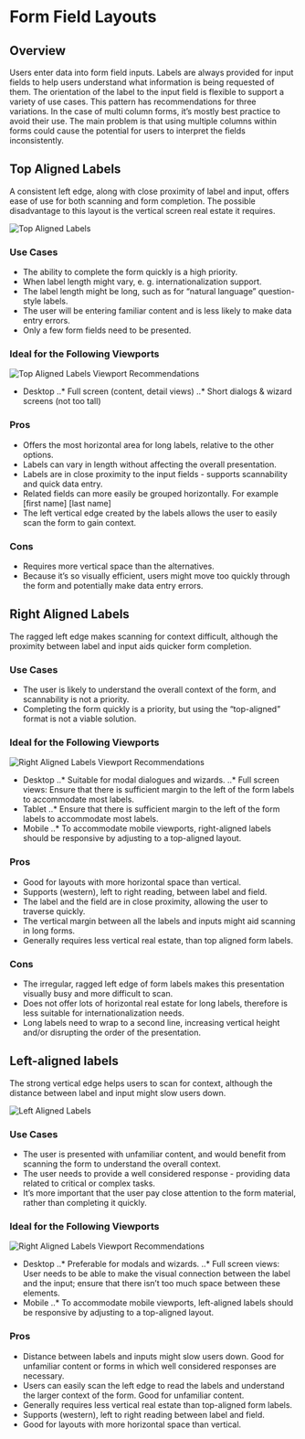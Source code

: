 # Form Field Layouts

## Overview

Users enter data into form field inputs. Labels are always provided for input fields to help users understand what information is being requested of them. The orientation of the label to the input field is flexible to support a variety of use cases. This pattern has recommendations for three variations. In the case of multi column forms, it’s mostly best practice to avoid their use. The main problem is that using multiple columns within forms could cause the potential for users to interpret the fields inconsistently.

## Top Aligned Labels 
A consistent left edge, along with close proximity of label and input, offers ease of use for both scanning and form completion. The possible disadvantage to this layout is the vertical screen real estate it requires. 

![Top Aligned Labels](img/top-aligned-label.png)

### Use Cases
* The ability to complete the form quickly is a high priority. 
* When label length might vary, e. g. internationalization support. 
* The label length might be long, such as for “natural language” question-style labels. 
* The user will be entering familiar content and is less likely to make data entry errors.
* Only a few form fields need to be presented. 

### Ideal for the Following Viewports
![Top Aligned Labels Viewport Recommendations](top-aligned-viewport.png)

* Desktop
..* Full screen (content, detail views)
..* Short dialogs & wizard screens (not too tall)

### Pros
* Offers the most horizontal area for long labels, relative to the other options. 
* Labels can vary in length without affecting the overall presentation.
* Labels are in close proximity to the input fields - supports scannability and quick data entry.
* Related fields can more easily be grouped horizontally. For example [first name] [last name]
* The left vertical edge created by the labels allows  the user to easily scan the form to gain context. 

### Cons
* Requires more vertical space than the alternatives. 
* Because it’s so visually efficient, users might move too quickly through the form and potentially make data entry errors. 

## Right Aligned Labels 
The ragged left edge makes scanning for context difficult, although the proximity between label and input aids quicker form completion. 

### Use Cases
* The user is likely to understand the overall context of the form, and scannability is not a priority. 
* Completing the form quickly is a priority, but using the “top-aligned” format is not a viable solution. 

### Ideal for the Following Viewports
![Right Aligned Labels Viewport Recommendations](right-aligned-viewport.png)

* Desktop
..* Suitable for modal dialogues and wizards.
..* Full screen views: Ensure that there is sufficient margin to the left of the form labels to accommodate most labels. 
* Tablet
..* Ensure that there is sufficient margin to the left of the form labels to accommodate most labels.  
* Mobile
..* To accommodate mobile viewports, right-aligned labels should be responsive by adjusting to a top-aligned layout. 

### Pros 
* Good for layouts with more horizontal space than vertical. 
* Supports (western), left to right reading, between label and field. 
* The label and the field are in close proximity, allowing the user to traverse quickly.
* The vertical margin between all the labels and inputs might aid scanning in long forms. 
* Generally requires less vertical real estate, than top aligned form labels. 


### Cons 
* The irregular, ragged left edge of form labels makes this presentation visually busy and more difficult to scan.
* Does not offer lots of horizontal real estate for long labels, therefore is less suitable for internationalization needs. 
* Long labels need to wrap to a second line, increasing vertical height and/or disrupting the order of the presentation.  

## Left-aligned labels
The strong vertical edge helps users to scan for context, although the distance between label and input might slow users down.

![Left Aligned Labels](img/left-aligned-label.png)

### Use Cases
* The user is presented with unfamiliar content, and would benefit from scanning the form to understand the overall context. 
* The user needs to provide a well considered response - providing data related to critical or complex tasks.  
* It’s more important that the user pay close attention to the form material, rather than completing it quickly. 

### Ideal for the Following Viewports
![Right Aligned Labels Viewport Recommendations](right-aligned-viewport.png)

* Desktop
..* Preferable for modals and wizards.
..* Full screen views: User needs to be able to make the visual connection between the label and the input; ensure that there isn’t too much space between these elements.
* Mobile
..* To accommodate mobile viewports, left-aligned labels should be responsive by adjusting to a top-aligned layout. 

### Pros 
* Distance between labels and inputs might slow users down. Good for unfamiliar content or forms in which well considered responses are necessary. 
* Users can easily scan the left edge to read the labels and understand the larger context of the form. Good for unfamiliar content. 
* Generally requires less vertical real estate than top-aligned form labels. 
* Supports (western), left to right reading between label and field. 
* Good for layouts with more horizontal space than vertical. 





